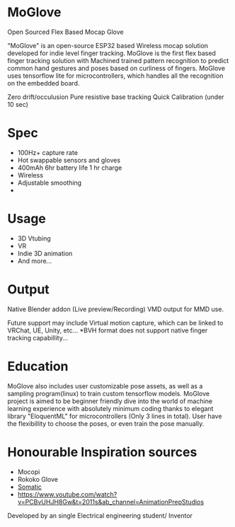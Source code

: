 # MoGlove
Open Sourced Flex Based Mocap Glove

"MoGlove" is an open-source ESP32 based Wireless mocap solution developed for indie level finger tracking.
MoGlove is the first flex based finger tracking solution with Machined trained pattern recognition to predict common hand gestures and poses based on curliness of fingers. 
MoGlove uses tensorflow lite for microcontrollers, which handles all the recognition on the embedded board.

Zero drift/occulusion
Pure resistive base tracking
Quick Calibration (under 10 sec)


# Spec
- 100Hz+ capture rate
- Hot swappable sensors and gloves
- 400mAh 6hr battery life 1 hr charge
- Wireless
- Adjustable smoothing
- 

# Usage
- 3D Vtubing
- VR
- Indie 3D animation
- And more...

# Output
Native Blender addon (Live preview/Recording)
VMD output for MMD use.

Future support may include Virtual motion capture, which can be linked to VRChat, UE, Unity, etc...
*BVH format does not support native finger tracking capabillity...

# Education
MoGlove also includes user customizable pose assets, as well as a sampling program(linux) to train custom tensorflow models.
MoGlove project is aimed to be beginner friendly dive into the world of machine learning experience with absolutely minimum coding thanks to elegant library "EloquentML" for microcontrollers (Only 3 lines in total).
User have the flexibillity to choose the poses, or even train the pose manually.



# Honourable Inspiration sources
- Mocopi
- Rokoko Glove
- [Somatic](https://www.youtube.com/watch?v=iTj0lcVSIVU&t=613s&ab_channel=ZackFreedman)
- https://www.youtube.com/watch?v=PCBvUHJH8Gw&t=2011s&ab_channel=AnimationPrepStudios

Developed by an single Electrical engineering student/ Inventor
